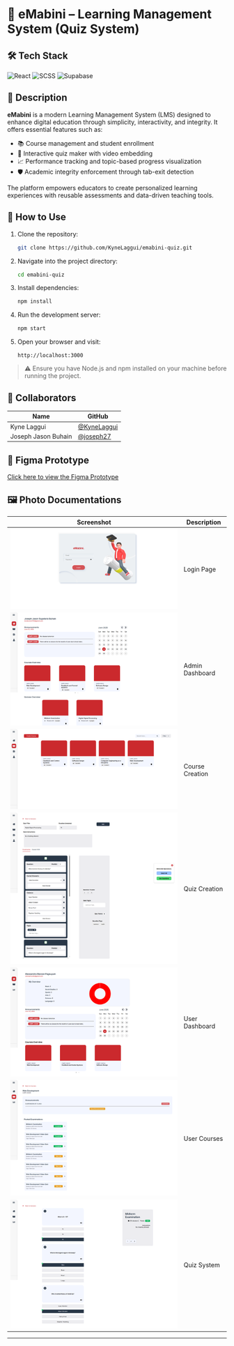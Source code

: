 # 📌 eMabini – Learning Management System (Quiz System)

## 🛠 Tech Stack

![React](https://img.shields.io/badge/React-20232A?style=for-the-badge&logo=react&logoColor=61DAFB)
![SCSS](https://img.shields.io/badge/SCSS-CC6699?style=for-the-badge&logo=sass&logoColor=white)
![Supabase](https://img.shields.io/badge/Supabase-3ECF8E?style=for-the-badge&logo=supabase&logoColor=white)

## 📄 Description

**eMabini** is a modern Learning Management System (LMS) designed to enhance digital education through simplicity, interactivity, and integrity. It offers essential features such as:

- 📚 Course management and student enrollment
- 📝 Interactive quiz maker with video embedding
- 📈 Performance tracking and topic-based progress visualization
- 🛡️ Academic integrity enforcement through tab-exit detection

The platform empowers educators to create personalized learning experiences with reusable assessments and data-driven teaching tools.

## 🚀 How to Use

1. Clone the repository:

   ```bash
   git clone https://github.com/KyneLaggui/emabini-quiz.git
   ```

2. Navigate into the project directory:

   ```bash
   cd emabini-quiz
   ```

3. Install dependencies:

   ```bash
   npm install
   ```

4. Run the development server:

   ```bash
   npm start
   ```

5. Open your browser and visit:
   ```
   http://localhost:3000
   ```

> ⚠️ Ensure you have Node.js and npm installed on your machine before running the project.

## 🤝 Collaborators

| Name                | GitHub                                       |
| ------------------- | -------------------------------------------- |
| Kyne Laggui         | [@KyneLaggui](https://github.com/KyneLaggui) |
| Joseph Jason Buhain | [@joseph27](https://github.com/josephh27)    |

## 🧪 Figma Prototype

[Click here to view the Figma Prototype](https://www.figma.com/design/fo1GYMmz3ynLQFD3NnbjaW/Emabini-Wireframe)

## 🖼 Photo Documentations

| Screenshot                         | Description     |
| ---------------------------------- | --------------- |
| ![Login](./assets/1.png)           | Login Page      |
| ![Admin Dashboard](./assets/2.png) | Admin Dashboard |
| ![Course Creation](./assets/3.png) | Course Creation |
| ![Quiz Creation](./assets/4.png)   | Quiz Creation   |
| ![User Dashboard](./assets/5.png)  | User Dashboard  |
| ![User Courses](./assets/6.png)    | User Courses    |
| ![Quiz View](./assets/7.png)       | Quiz System     |

---
